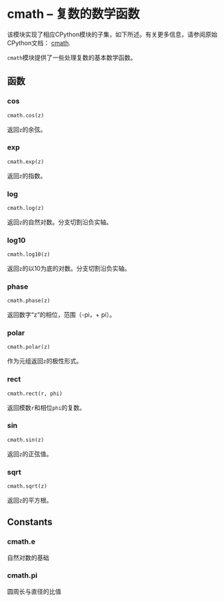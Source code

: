 cmath – 复数的数学函数
====

该模块实现了相应CPython模块的子集，如下所述。有关更多信息，请参阅原始CPython文档： [cmath](https://docs.python.org/3.5/library/cmath.html#module-cmath).

`cmath`模块提供了一些处理复数的基本数学函数。


## 函数

### cos

```python
cmath.cos(z)
```

返回`z`的余弦。

### exp

```python
cmath.exp(z)
```

返回`z`的指数。

### log

```python
cmath.log(z)
```

返回`z`的自然对数。分支切割沿负实轴。

### log10

```python
cmath.log10(z)
```

返回`z`的以10为底的对数。分支切割沿负实轴。

### phase

```python
cmath.phase(z)
```

返回数字“z”的相位，范围（-pi，+ pi）。

### polar

```python
cmath.polar(z)
```

作为元组返回`z`的极性形式。

### rect

```python
cmath.rect(r, phi)
```

返回模数`r`和相位`phi`的复数。

### sin

```python
cmath.sin(z)
```

返回`z`的正弦值。

### sqrt

```python
cmath.sqrt(z)
```

返回`z`的平方根。

## Constants

### cmath.e

自然对数的基础

### cmath.pi

圆周长与直径的比值


